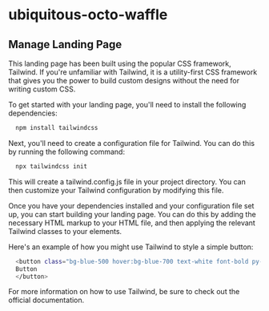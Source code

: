 # ubiquitous-octo-waffle
## Manage Landing Page

This landing page has been built using the popular CSS framework, Tailwind. If you're unfamiliar with Tailwind, it is a utility-first CSS framework that gives you the power to build custom designs without the need for writing custom CSS.

To get started with your landing page, you'll need to install the following dependencies:

```bash
  npm install tailwindcss
```
Next, you'll need to create a configuration file for Tailwind. You can do this by running the following command:

```bash
  npx tailwindcss init
```
This will create a tailwind.config.js file in your project directory. You can then customize your Tailwind configuration by modifying this file.

Once you have your dependencies installed and your configuration file set up, you can start building your landing page. You can do this by adding the necessary HTML markup to your HTML file, and then applying the relevant Tailwind classes to your elements.

Here's an example of how you might use Tailwind to style a simple button:

```bash
  <button class="bg-blue-500 hover:bg-blue-700 text-white font-bold py-2 px-4 rounded">
  Button
  </button>
```

For more information on how to use Tailwind, be sure to check out the official documentation.
